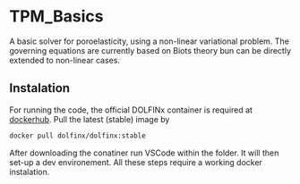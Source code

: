 # TPM_Basics
A basic solver for poroelasticity, using a non-linear variational problem. The governing equations are currently based on Biots theory bun can be directly extended to non-linear cases.

## Instalation
For running the code, the official DOLFINx container is required at [dockerhub][1]. Pull the latest (stable) image by 
```bash
docker pull dolfinx/dolfinx:stable
```
After downloading the conatiner run VSCode within the folder. It will then set-up a dev environement. All these steps require a working docker instalation.

[1]: https://hub.docker.com/u/dolfinx "dockerhub"
